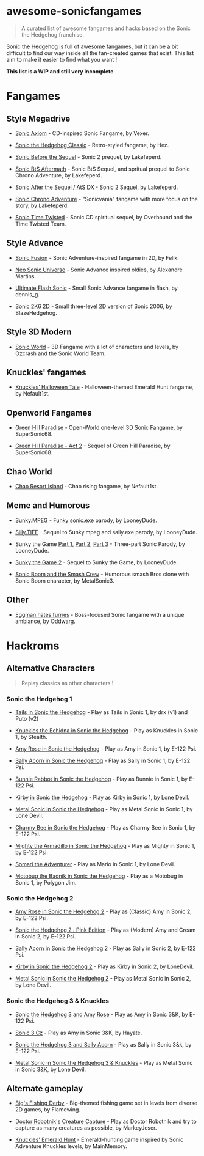 # awesome-sonicfangames

> A curated list of awesome fangames and hacks based on the Sonic the Hedgehog franchise.

Sonic the Hedgehog is full of awesome fangames, but it can be a bit difficult to find our way inside all the fan-created games that exist. This list aim to make it easier to find what you want !

**This list is a WIP and still very incomplete**

# Fangames

## Style Megadrive

- [Sonic Axiom](https://forums.sonicretro.org/index.php?showtopic=26434) - CD-inspired Sonic Fangame, by Vexer.

- [Sonic the Hedgehog Classic](https://info.sonicretro.org/Sonic_the_Hedgehog_Classic) - Retro-styled fangame, by Hez.

- [Sonic Before the Sequel](https://info.sonicretro.org/Sonic_Before_the_Sequel) - Sonic 2 prequel, by Lakefeperd.

- [Sonic BtS Aftermath](https://sites.google.com/site/sonicbts/aftermath) - Sonic BtS Sequel, and spritual prequel to Sonic Chrono Adventure, by Lakefeperd.

- [Sonic After the Sequel / AtS DX](https://info.sonicretro.org/Sonic_After_the_Sequel) - Sonic 2 Sequel, by Lakefeperd.

- [Sonic Chrono Adventure](https://sites.google.com/site/sonicchronoadventure/) - "Sonicvania" fangame with more focus on the story, by Lakefeperd.

- [Sonic Time Twisted](https://info.sonicretro.org/Sonic_Time_Twisted) - Sonic CD spiritual sequel, by Overbound and the Time Twisted Team.

## Style Advance

- [Sonic Fusion](http://forums.sonicretro.org/index.php?showtopic=20641&st=0) - Sonic Adventure-inspired fangame in 2D, by Felik.

- [Neo Sonic Universe](http://soahcity.com/forums/index.php?/topic/104-neo-sonic-universe/) - Sonic Advance inspired oldies, by Alexandre Martins.

- [Ultimate Flash Sonic](http://www.allsonicgames.net/ultimate-flash-sonic.php) - Small Sonic Advance fangame in flash, by dennis_g.

- [Sonic 2K6 2D](https://www.youtube.com/watch?v=bX2bgVWzHCs) - Small three-level 2D version of Sonic 2006, by BlazeHedgehog.

## Style 3D Modern

- [Sonic World](https://sonicworldfangame.com/) - 3D Fangame with a lot of characters and levels, by Ozcrash and the Sonic World Team.

## Knuckles' fangames

- [Knuckles’ Halloween Tale](https://nefault1st.wordpress.com/downloads/knuckles-halloween-tale-halloween-special/) - Halloween-themed Emerald Hunt fangame, by Nefault1st.

## Openworld Fangames

- [Green Hill Paradise](https://www.youtube.com/watch?v=C0IsSeE_ckI) - Open-World one-level 3D Sonic Fangame, by SuperSonic68.

- [Green Hill Paradise - Act 2](https://www.youtube.com/watch?v=6nmokhPUCQ0) - Sequel of Green Hill Paradise, by SuperSonic68.

## Chao World

- [Chao Resort Island](https://nefault1st.wordpress.com/downloads/chao-resort-island/) - Chao rising fangame, by Nefault1st.

## Meme and Humorous

- [Sunky.MPEG](https://gamejolt.com/games/sunky-mpeg/78243) - Funky sonic.exe parody, by LooneyDude.

- [Silly.TIFF](https://gamejolt.com/games/silly-tiff/78244) - Sequel to Sunky.mpeg and sally.exe parody, by LooneyDude.

- Sunky the Game [Part 1](https://gamejolt.com/games/sunky-the-game-part-1/78242), [Part 2](https://gamejolt.com/games/sunky-the-game-part-2/78246), [Part 3](https://gamejolt.com/games/sunky-the-game-part-3/115474) - Three-part Sonic Parody, by LooneyDude.

- [Sunky the Game 2](https://gamejolt.com/games/sunky-the-game-2-april-fools-2016/137699) - Sequel to Sunky the Game, by LooneyDude.

- [Sonic Boom and the Smash Crew](https://sonicfangameshq.com/forums/showcase/sonic-boom-and-the-smash-crew.85/) - Humorous smash Bros clone with Sonic Boom character, by MetalSonic3.

## Other

- [Eggman hates furries](https://gamejolt.com/games/eggman-hates-furries/4110) - Boss-focused Sonic fangame with a unique ambiance, by Oddwarg.

# Hackroms

## Alternative Characters

> Replay classics as other characters !

### Sonic the Hedgehog 1

- [Tails in Sonic the Hedgehog](http://info.sonicretro.org/Tails_in_Sonic_the_Hedgehog) - Play as Tails in Sonic 1, by drx (v1) and Puto (v2)

- [Knuckles the Echidna in Sonic the Hedgehog](http://info.sonicretro.org/Knuckles_the_Echidna_in_Sonic_the_Hedgehog) - Play as Knuckles in Sonic 1, by Stealth.

- [Amy Rose in Sonic the Hedgehog](http://info.sonicretro.org/Amy_Rose_in_Sonic_the_Hedgehog) - Play as Amy in Sonic 1, by E-122 Psi.

- [Sally Acorn in Sonic the Hedgehog](http://info.sonicretro.org/Sally_Acorn_in_Sonic_the_Hedgehog) - Play as Sally in Sonic 1, by E-122 Psi.

- [Bunnie Rabbot in Sonic the Hedgehog](http://forums.sonicretro.org/index.php?showtopic=34542) - Play as Bunnie in Sonic 1, by E-122 Psi.

- [Kirby in Sonic the Hedgehog](http://info.sonicretro.org/Kirby_in_Sonic_the_Hedgehog) - Play as Kirby in Sonic 1, by Lone Devil.

- [Metal Sonic in Sonic the Hedgehog](http://info.sonicretro.org/Metal_Sonic_in_Sonic_the_Hedgehog) - Play as Metal Sonic in Sonic 1, by Lone Devil.

- [Charmy Bee in Sonic the Hedgehog](http://info.sonicretro.org/Charmy_Bee_in_Sonic_the_Hedgehog) - Play as Charmy Bee in Sonic 1, by E-122 Psi.

- [Mighty the Armadillo in Sonic the Hedgehog](http://info.sonicretro.org/Mighty_the_Armadillo_in_Sonic_the_Hedgehog) - Play as Mighty in Sonic 1, by E-122 Psi.

- [Somari the Adventurer](http://info.sonicretro.org/Somari_the_Adventurer) - Play as Mario in Sonic 1, by Lone Devil.

- [Motobug the Badnik in Sonic the Hedgehog](http://info.sonicretro.org/Motobug_the_Badnik_in_Sonic_the_Hedgehog) - Play as a Motobug in Sonic 1, by Polygon Jim.

### Sonic the Hedgehog 2

- [Amy Rose in Sonic the Hedgehog 2](http://info.sonicretro.org/Amy_Rose_in_Sonic_the_Hedgehog_2) - Play as (Classic) Amy in Sonic 2, by E-122 Psi.

- [Sonic the Hedgehog 2 : Pink Edition](http://info.sonicretro.org/Sonic_the_Hedgehog_2:_Pink_Edition) - Play as (Modern) Amy and Cream in Sonic 2, by E-122 Psi.

- [Sally Acorn in Sonic the Hedgehog 2](http://info.sonicretro.org/Sally_Acorn_in_Sonic_the_Hedgehog_2) - Play as Sally in Sonic 2, by E-122 Psi.

- [Kirby in Sonic the Hedgehog 2](http://forums.sonicretro.org/index.php?showtopic=34887) - Play as Kirby in Sonic 2, by LoneDevil.

- [Metal Sonic in Sonic the Hedgehog 2](http://info.sonicretro.org/Metal_Sonic_in_Sonic_the_Hedgehog_2) - Play as Metal Sonic in Sonic 2, by Lone Devil.


### Sonic the Hedgehog 3 & Knuckles

- [Sonic the Hedgehog 3 and Amy Rose](http://forums.sonicretro.org/index.php?showtopic=28820) - Play as Amy in Sonic 3&K, by E-122 Psi.

- [Sonic 3 Cz](http://info.sonicretro.org/Sonic_3_Cz#History) - Play as Amy in Sonic 3&K, by Hayate.

- [Sonic the Hedgehog 3 and Sally Acorn](http://forums.sonicretro.org/index.php?showtopic=34300) - Play as Sally in Sonic 3&k, by E-122 Psi.

- [Metal Sonic in Sonic the Hedgehog 3 & Knuckles](http://info.sonicretro.org/Metal_Sonic_in_Sonic_the_Hedgehog_3_%26_Knuckles) - Play as Metal Sonic in Sonic 3&K, by Lone Devil.


## Alternate gameplay

- [Big's Fishing Derby](http://info.sonicretro.org/Big%27s_Fishing_Derby) - Big-themed fishing game set in levels from diverse 2D games, by Flamewing.

- [Doctor Robotnik's Creature Capture](http://info.sonicretro.org/Doctor_Robotnik%27s_Creature_Capture) - Play as Doctor Robotnik and try to capture as many creatures as possible, by MarkeyJeser.

- [Knuckles' Emerald Hunt](http://info.sonicretro.org/Knuckles%27_Emerald_Hunt) - Emerald-hunting game inspired by Sonic Adventure Knuckles levels, by MainMemory.
